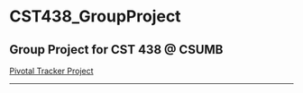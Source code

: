 # CST438_GroupProject
Group Project for CST 438 @ CSUMB
---
[Pivotal Tracker Project](https://www.pivotaltracker.com/n/projects/2156370)

---